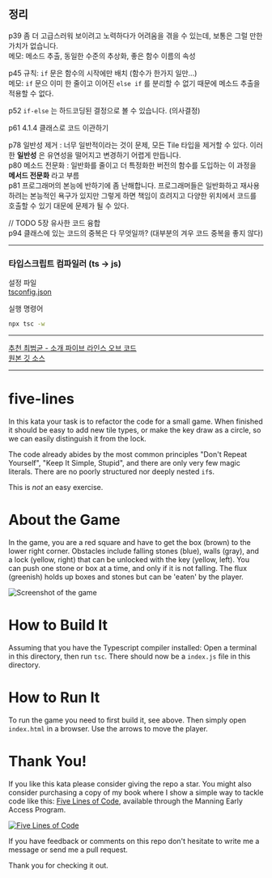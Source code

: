 ## 정리

p39 좀 더 고급스러워 보이려고 노력하다가 어려움을 겪을 수 있는데, 보통은 그럴 만한 가치가 없습니다.  
메모: 메소드 추출, 동일한 수준의 추상화, 좋은 함수 이름의 속성

p45 규칙: `if` 문은 함수의 시작에만 배치 (함수가 한가지 일만...)  
메모: `if` 문으 이미 한 줄이고 이어진 `else if` 를 분리할 수 없기 때문에 메소드 추출을 적용할 수 없다.

p52 `if-else` 는 하드코딩된 결정으로 볼 수 있습니다. (의사결정)

p61 4.1.4 클래스로 코드 이관하기

p78 일반성 제거 : 너무 일반적이라는 것이 문제, 모든 Tile 타입을 제거할 수 있다. 이러한 **일반성** 은 유연성을 떨어지고 변경하기 어렵게 만듭니다.  
p80 메소드 전문화 : 일반화를 줄이고 더 특정화한 버전의 함수를 도입하는 이 과정을 **메서드 전문화** 라고 부름  
p81 프로그래머의 본능에 반하기에 좀 난해합니다. 프로그래머들은 일반화하고 재사용하려는 본능적인 욕구가 있지만 그렇게 하면 책임이 흐려지고 다양한 위치에서 코드를 호출할 수 있기 대문에 문제가 될 수 있다.

// TODO 5장 유사한 코드 융합  
p94 클래스에 있는 코드의 중복은 다 무엇일까? (대부분의 겨우 코드 중복을 좋지 않다) 

---

### 타입스크립트 컴파일러 (ts -> js)
설정 파일  
[tsconfig.json](tsconfig.json)  

실행 명령어
```bash
npx tsc -w
```

---
[추천 최범균 - 소개 파이브 라인스 오브 코드](https://www.youtube.com/watch?v=b4WCrnn0D8o)  
[원본 깃 소스](https://github.com/thedrlambda/five-lines)  

---

# five-lines

In this kata your task is to refactor the code for a small game. When finished it should be easy to add new tile types, or make the key draw as a circle, so we can easily distinguish it from the lock. 

The code already abides by the most common principles "Don't Repeat Yourself", "Keep It Simple, Stupid", and there are only very few magic literals. There are no poorly structured nor deeply nested `if`s.

This is *not* an easy exercise.

# About the Game
In the game, you are a red square and have to get the box (brown) to the lower right corner. Obstacles include falling stones (blue), walls (gray), and a lock (yellow, right) that can be unlocked with the key (yellow, left). You can push one stone or box at a time, and only if it is not falling. The flux (greenish) holds up boxes and stones but can be 'eaten' by the player. 

![Screenshot of the game](game.png)

# How to Build It
Assuming that you have the Typescript compiler installed: Open a terminal in this directory, then run `tsc`. There should now be a `index.js` file in this directory.

# How to Run It
To run the game you need to first build it, see above. Then simply open `index.html` in a browser. Use the arrows to move the player.

# Thank You!
If you like this kata please consider giving the repo a star. You might also consider purchasing a copy of my book where I show a simple way to tackle code like this: [Five Lines of Code](https://www.manning.com/books/five-lines-of-code), available through the Manning Early Access Program.

[![Five Lines of Code](frontpage.png)](https://www.manning.com/books/five-lines-of-code)

If you have feedback or comments on this repo don't hesitate to write me a message or send me a pull request. 

Thank you for checking it out.


